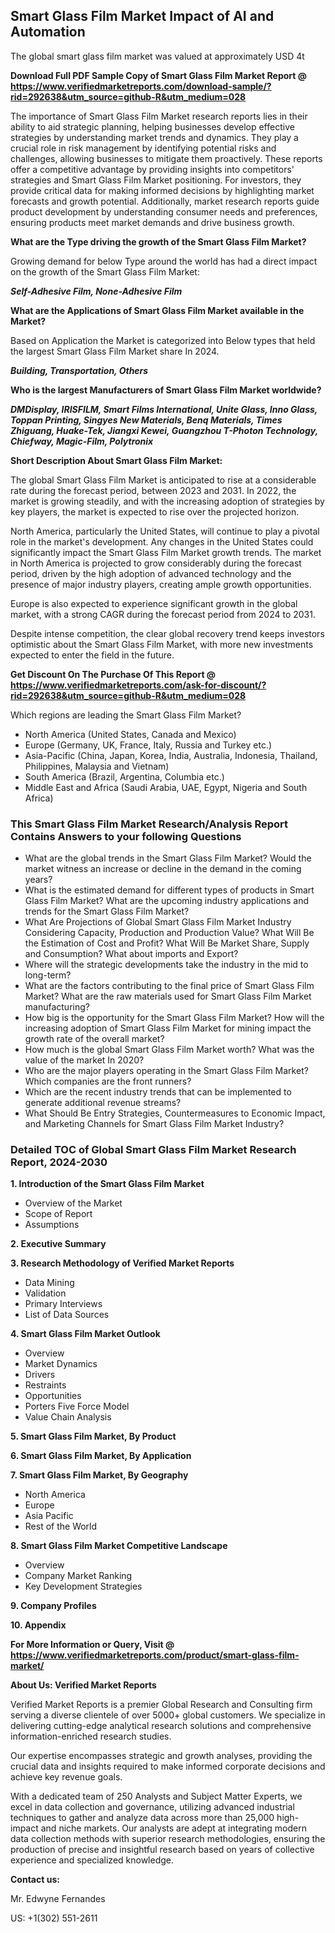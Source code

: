 <h2>Smart Glass Film Market Impact of AI and Automation</h2><p>The global smart glass film market was valued at approximately USD 4t</p><p id="" class=""><strong>Download Full PDF Sample Copy of Smart Glass Film Market Report @ <a href="https://www.verifiedmarketreports.com/download-sample/?rid=292638&utm_source=github-R&utm_medium=028" target="_blank">https://www.verifiedmarketreports.com/download-sample/?rid=292638&utm_source=github-R&utm_medium=028</a></strong></p><p>The importance of&nbsp;Smart Glass Film Market research reports lies in their ability to aid strategic planning, helping businesses develop effective strategies by understanding market trends and dynamics. They play a crucial role in risk management by identifying potential risks and challenges, allowing businesses to mitigate them proactively. These reports offer a competitive advantage by providing insights into competitors' strategies and Smart Glass Film Market positioning. For investors, they provide critical data for making informed decisions by highlighting market forecasts and growth potential. Additionally, market research reports guide product development by understanding consumer needs and preferences, ensuring products meet market demands and drive business growth.</p><p><strong>What are the&nbsp;Type driving the growth of the Smart Glass Film Market?</strong></p><p id="" class="">Growing demand for below Type around the world has had a direct impact on the growth of the Smart Glass Film Market:</p><em><strong>Self-Adhesive Film, None-Adhesive Film</strong></em></p><strong>What are the&nbsp;Applications&nbsp;of Smart Glass Film Market available in the Market?</strong></p><p id="" class="">Based on Application the Market is categorized into Below types that held the largest Smart Glass Film Market share In 2024.</p><em><strong>Building, Transportation, Others</strong></em></p><strong>Who is the largest Manufacturers of Smart Glass Film Market worldwide?</strong></p><p><em><strong>DMDisplay, IRISFILM, Smart Films International, Unite Glass, Inno Glass, Toppan Printing, Singyes New Materials, Benq Materials, Times Zhiguang, Huake-Tek, Jiangxi Kewei, Guangzhou T-Photon Technology, Chiefway, Magic-Film, Polytronix</strong></em></p><p id="" class=""><strong>Short Description About Smart Glass Film Market:</strong></p><p>The global Smart Glass Film Market is anticipated to rise at a considerable rate during the forecast period, between 2023 and 2031. In 2022, the market is growing steadily, and with the increasing adoption of strategies by key players, the market is expected to rise over the projected horizon.</p><p>North America, particularly the United States, will continue to play a pivotal role in the market's development. Any changes in the United States could significantly impact the Smart Glass Film Market growth trends. The market in North America is projected to grow considerably during the forecast period, driven by the high adoption of advanced technology and the presence of major industry players, creating ample growth opportunities.</p><p>Europe is also expected to experience significant growth in the global market, with a strong CAGR during the forecast period from 2024 to 2031.</p><p>Despite intense competition, the clear global recovery trend keeps investors optimistic about the Smart Glass Film Market, with more new investments expected to enter the field in the future.</p><p id="" class=""><strong>Get Discount On The Purchase Of This Report @ <a href="https://www.verifiedmarketreports.com/ask-for-discount/?rid=292638&utm_source=github-R&utm_medium=028" target="_blank">https://www.verifiedmarketreports.com/ask-for-discount/?rid=292638&utm_source=github-R&utm_medium=028</a></strong></p>Which regions are leading the Smart Glass Film Market?</p><ul><li>North America (United States, Canada and Mexico)</li><li>Europe (Germany, UK, France, Italy, Russia and Turkey etc.)</li><li>Asia-Pacific (China, Japan, Korea, India, Australia, Indonesia, Thailand, Philippines, Malaysia and Vietnam)</li><li>South America (Brazil, Argentina, Columbia etc.)</li><li>Middle East and Africa (Saudi Arabia, UAE, Egypt, Nigeria and South Africa)</li></ul><h3 id="" class="">This Smart Glass Film Market Research/Analysis Report Contains Answers to your following Questions</h3><ul><li>What are the global trends in the Smart Glass Film Market? Would the market witness an increase or decline in the demand in the coming years?</li><li>What is the estimated demand for different types of products in Smart Glass Film Market? What are the upcoming industry applications and trends for the Smart Glass Film Market?</li><li>What Are Projections of Global Smart Glass Film Market Industry Considering Capacity, Production and Production Value? What Will Be the Estimation of Cost and Profit? What Will Be Market Share, Supply and Consumption? What about imports and Export?</li><li>Where will the strategic developments take the industry in the mid to long-term?</li><li>What are the factors contributing to the final price of Smart Glass Film Market? What are the raw materials used for Smart Glass Film Market manufacturing?</li><li>How big is the opportunity for the Smart Glass Film Market? How will the increasing adoption of Smart Glass Film Market for mining impact the growth rate of the overall market?</li><li>How much is the global Smart Glass Film Market worth? What was the value of the market In 2020?</li><li>Who are the major players operating in the Smart Glass Film Market? Which companies are the front runners?</li><li>Which are the recent industry trends that can be implemented to generate additional revenue streams?</li><li>What Should Be Entry Strategies, Countermeasures to Economic Impact, and Marketing Channels for Smart Glass Film Market Industry?</li></ul><h3 id="" class="">Detailed TOC of Global Smart Glass Film Market Research Report, 2024-2030</h3><p id="" class=""><strong>1. Introduction of the Smart Glass Film Market</strong></p><ul><li>Overview of the Market</li><li>Scope of Report</li><li>Assumptions</li></ul><p id="" class=""><strong>2. Executive Summary</strong></p><p id="" class=""><strong>3. Research Methodology of Verified Market Reports</strong></p><ul><li>Data Mining</li><li>Validation</li><li>Primary Interviews</li><li>List of Data Sources</li></ul><p id="" class=""><strong>4. Smart Glass Film Market Outlook</strong></p><ul><li>Overview</li><li>Market Dynamics</li><li>Drivers</li><li>Restraints</li><li>Opportunities</li><li>Porters Five Force Model</li><li>Value Chain Analysis</li></ul><p id="" class=""><strong>5. Smart Glass Film Market, By Product</strong></p><p id="" class=""><strong>6. Smart Glass Film Market, By Application</strong></p><p id="" class=""><strong>7. Smart Glass Film Market, By Geography</strong></p><ul><li>North America</li><li>Europe</li><li>Asia Pacific</li><li>Rest of the World</li></ul><p id="" class=""><strong>8. Smart Glass Film Market Competitive Landscape</strong></p><ul><li>Overview</li><li>Company Market Ranking</li><li>Key Development Strategies</li></ul><p id="" class=""><strong>9. Company Profiles</strong></p><p id="" class=""><strong>10. Appendix</strong></p><p id="" class=""><strong>For More Information or Query, Visit @ <a href="https://www.verifiedmarketreports.com/product/smart-glass-film-market/" target="_blank">https://www.verifiedmarketreports.com/product/smart-glass-film-market/</a></strong></p><p id="" class=""><strong>About Us: Verified Market Reports</strong></p><p id="" class="">Verified Market Reports is a premier Global Research and Consulting firm serving a diverse clientele of over 5000+ global customers. We specialize in delivering cutting-edge analytical research solutions and comprehensive information-enriched research studies.</p><p id="" class="">Our expertise encompasses strategic and growth analyses, providing the crucial data and insights required to make informed corporate decisions and achieve key revenue goals.</p><p id="" class="">With a dedicated team of 250 Analysts and Subject Matter Experts, we excel in data collection and governance, utilizing advanced industrial techniques to gather and analyze data across more than 25,000 high-impact and niche markets. Our analysts are adept at integrating modern data collection methods with superior research methodologies, ensuring the production of precise and insightful research based on years of collective experience and specialized knowledge.</p><p id="" class=""><strong>Contact us:</strong></p><p id="" class="">Mr. Edwyne Fernandes</p><p id="" class="">US: +1(302) 551-2611</p>